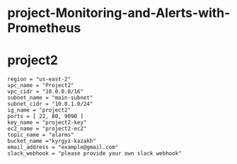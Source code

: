 # project-Monitoring-and-Alerts-with-Prometheus
# project2
``` hcl
region = "us-east-2"
vpc_name = "Project2"
vpc_cidr = "10.0.0.0/16"
subnet_name = "main-subnet"
subnet_cidr = "10.0.1.0/24"
ig_name = "project2"
ports = [ 22, 80, 9090 ]
key_name = "project2-key"
ec2_name = "project2-ec2"
topic_name = "alarms"
bucket_name ="kyrgyz-kazakh"
email_address = "example@gmail.com"
slack_webhook = "please provide your own slack webhook"
```